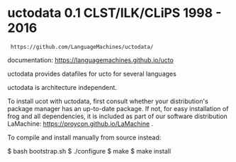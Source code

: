 # uctodata 0.1 CLST/ILK/CLiPS 1998 - 2016
	 https://github.com/LanguageMachines/uctodata/

documentation: https://languagemachines.github.io/ucto

uctodata provides datafiles for ucto for several languages

uctodata is architecture independent.

To install ucot with uctodata, first consult whether your distribution's
package manager has an up-to-date package.
If not, for easy installation of frog and all dependencies, it is included
as part of our software distribution LaMachine:
https://proycon.github.io/LaMachine .

To compile and install manually from source instead:

 $ bash bootstrap.sh
 $ ./configure
 $ make
 $ make install
